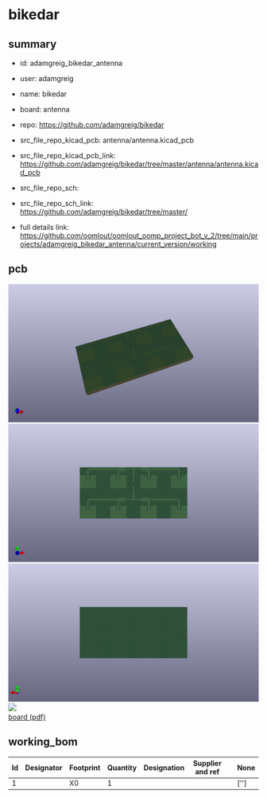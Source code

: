 # bikedar
 
## summary 
* id: adamgreig_bikedar_antenna
* user: adamgreig
* name: bikedar
* board: antenna
* repo: https://github.com/adamgreig/bikedar
* src_file_repo_kicad_pcb: antenna/antenna.kicad_pcb
* src_file_repo_kicad_pcb_link: https://github.com/adamgreig/bikedar/tree/master/antenna/antenna.kicad_pcb


* src_file_repo_sch: 
* src_file_repo_sch_link: https://github.com/adamgreig/bikedar/tree/master/
* full details link: https://github.com/oomlout/oomlout_oomp_project_bot_v_2/tree/main/projects/adamgreig_bikedar_antenna/current_version/working  


## pcb  
![](working_3d_600.png) 
![](working_3d_front_600.png)  
![](working_3d_back_600.png)  
![](working_600.png)  
[board (pdf)](working.pdf)  

## working_bom
| Id | Designator | Footprint | Quantity | Designation | Supplier and ref |  | None | 
| --- | --- | --- | --- | --- | --- | --- | --- | 
| 1 |  | X0 | 1 |  |  |  | [''] | 




